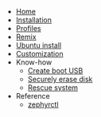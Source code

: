 -   [Home](index.md)
-   [Installation](install.md)
-   [Profiles](profiles.md)
-   [Remix](remix.md)
-   [Ubuntu install](ubuntu.md)
-   [Customization](customize.md)
-   Know-how
    -   [Create boot USB](know-how/create-boot-usb.md)
    -   [Securely erase disk](know-how/erase-disk.md)
    -   [Rescue system](know-how/rescue.md)
-   Reference
    -   [zephyrctl](reference/zephyrctl.md)
